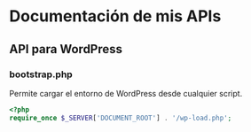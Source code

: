 # Documentación de mis APIs

## API para WordPress

### bootstrap.php
Permite cargar el entorno de WordPress desde cualquier script.

```php
<?php
require_once $_SERVER['DOCUMENT_ROOT'] . '/wp-load.php';
